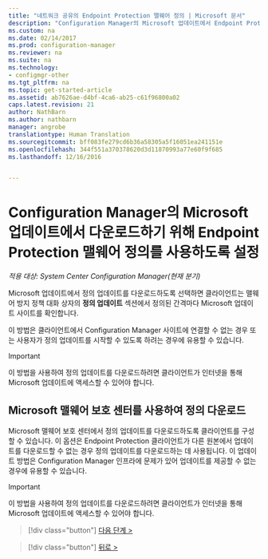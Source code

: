 ```yaml
---
title: "네트워크 공유의 Endpoint Protection 맬웨어 정의 | Microsoft 문서"
description: "Configuration Manager의 Microsoft 업데이트에서 Endpoint Protection 맬웨어 정의 다운로드를 사용하도록 설정하는 방법을 알아봅니다."
ms.custom: na
ms.date: 02/14/2017
ms.prod: configuration-manager
ms.reviewer: na
ms.suite: na
ms.technology:
- configmgr-other
ms.tgt_pltfrm: na
ms.topic: get-started-article
ms.assetid: ab7626ae-d4bf-4ca6-ab25-c61f96800a02
caps.latest.revision: 21
author: NathBarn
ms.author: nathbarn
manager: angrobe
translationtype: Human Translation
ms.sourcegitcommit: bff083fe279cd6b36a58305a5f16051ea241151e
ms.openlocfilehash: 344f551a370378620d3d11870993a77e60f9f685
ms.lasthandoff: 12/16/2016


---
```


# <a name="enable-endpoint-protection-malware-definitions-to-download-from-microsoft-updates-for-configuration-manager"></a>Configuration Manager의 Microsoft 업데이트에서 다운로드하기 위해 Endpoint Protection 맬웨어 정의를 사용하도록 설정

*적용 대상: System Center Configuration Manager(현재 분기)*


 Microsoft 업데이트에서 정의 업데이트를 다운로드하도록 선택하면 클라이언트는 맬웨어 방지 정책 대화 상자의 **정의 업데이트** 섹션에서 정의된 간격마다 Microsoft 업데이트 사이트를 확인합니다.

 이 방법은 클라이언트에서 Configuration Manager 사이트에 연결할 수 없는 경우 또는 사용자가 정의 업데이트를 시작할 수 있도록 하려는 경우에 유용할 수 있습니다.

> [!IMPORTANT]
>  이 방법을 사용하여 정의 업데이트를 다운로드하려면 클라이언트가 인터넷을 통해 Microsoft 업데이트에 액세스할 수 있어야 합니다.

## <a name="using-the-microsoft-malware-protection-center-to-download-definitions"></a>Microsoft 맬웨어 보호 센터를 사용하여 정의 다운로드
 Microsoft 맬웨어 보호 센터에서 정의 업데이트를 다운로드하도록 클라이언트를 구성할 수 있습니다. 이 옵션은 Endpoint Protection 클라이언트가 다른 원본에서 업데이트를 다운로드할 수 없는 경우 정의 업데이트를 다운로드하는 데 사용됩니다. 이 업데이트 방법은 Configuration Manager 인프라에 문제가 있어 업데이트를 제공할 수 없는 경우에 유용할 수 있습니다.

> [!IMPORTANT]
>  이 방법을 사용하여 정의 업데이트를 다운로드하려면 클라이언트가 인터넷을 통해 Microsoft 업데이트에 액세스할 수 있어야 합니다.


> [!div class="button"]
[다음 단계 >](endpoint-antimalware-policies.md)

> [!div class="button"]
[뒤로 >](endpoint-configure-alerts.md)

